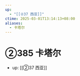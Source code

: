 ```yaml
---
up:
  - "[[②37 西亚]]"
ctime: 2025-03-01T13:14:13+08:00
aliases:
  - 卡塔尔
---
```


# ②385 卡塔尔

- up: [[②37 西亚]]
